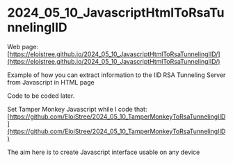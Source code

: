 # 2024_05_10_JavascriptHtmlToRsaTunnelingIID

Web page: [https://eloistree.github.io/2024_05_10_JavascriptHtmlToRsaTunnelingIID/](https://eloistree.github.io/2024_05_10_JavascriptHtmlToRsaTunnelingIID/)

Example of how you can extract information to the IID RSA Tunneling Server from Javascript in HTML page


Code to be coded later.

Set Tamper Monkey Javascript while I code that:  
[https://github.com/EloiStree/2024_05_10_TamperMonkeyToRsaTunnelingIID](https://github.com/EloiStree/2024_05_10_TamperMonkeyToRsaTunnelingIID)


The aim here is to create Javascript interface usable on any device
